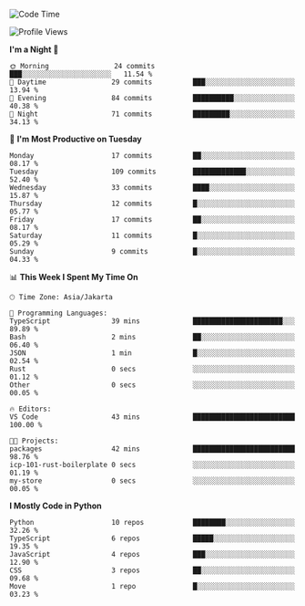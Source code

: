 <!--START_SECTION:waka-->
![Code Time](http://img.shields.io/badge/Code%20Time-1%2C661%20hrs%2054%20mins-blue)

![Profile Views](http://img.shields.io/badge/Profile%20Views-0-blue)

**I'm a Night 🦉** 

```text
🌞 Morning                24 commits          ███░░░░░░░░░░░░░░░░░░░░░░   11.54 % 
🌆 Daytime                29 commits          ███░░░░░░░░░░░░░░░░░░░░░░   13.94 % 
🌃 Evening                84 commits          ██████████░░░░░░░░░░░░░░░   40.38 % 
🌙 Night                  71 commits          █████████░░░░░░░░░░░░░░░░   34.13 % 
```
📅 **I'm Most Productive on Tuesday** 

```text
Monday                   17 commits          ██░░░░░░░░░░░░░░░░░░░░░░░   08.17 % 
Tuesday                  109 commits         █████████████░░░░░░░░░░░░   52.40 % 
Wednesday                33 commits          ████░░░░░░░░░░░░░░░░░░░░░   15.87 % 
Thursday                 12 commits          █░░░░░░░░░░░░░░░░░░░░░░░░   05.77 % 
Friday                   17 commits          ██░░░░░░░░░░░░░░░░░░░░░░░   08.17 % 
Saturday                 11 commits          █░░░░░░░░░░░░░░░░░░░░░░░░   05.29 % 
Sunday                   9 commits           █░░░░░░░░░░░░░░░░░░░░░░░░   04.33 % 
```


📊 **This Week I Spent My Time On** 

```text
🕑︎ Time Zone: Asia/Jakarta

💬 Programming Languages: 
TypeScript               39 mins             ██████████████████████░░░   89.89 % 
Bash                     2 mins              ██░░░░░░░░░░░░░░░░░░░░░░░   06.40 % 
JSON                     1 min               █░░░░░░░░░░░░░░░░░░░░░░░░   02.54 % 
Rust                     0 secs              ░░░░░░░░░░░░░░░░░░░░░░░░░   01.12 % 
Other                    0 secs              ░░░░░░░░░░░░░░░░░░░░░░░░░   00.05 % 

🔥 Editors: 
VS Code                  43 mins             █████████████████████████   100.00 % 

🐱‍💻 Projects: 
packages                 42 mins             █████████████████████████   98.76 % 
icp-101-rust-boilerplate 0 secs              ░░░░░░░░░░░░░░░░░░░░░░░░░   01.19 % 
my-store                 0 secs              ░░░░░░░░░░░░░░░░░░░░░░░░░   00.05 % 
```

**I Mostly Code in Python** 

```text
Python                   10 repos            ████████░░░░░░░░░░░░░░░░░   32.26 % 
TypeScript               6 repos             █████░░░░░░░░░░░░░░░░░░░░   19.35 % 
JavaScript               4 repos             ███░░░░░░░░░░░░░░░░░░░░░░   12.90 % 
CSS                      3 repos             ██░░░░░░░░░░░░░░░░░░░░░░░   09.68 % 
Move                     1 repo              █░░░░░░░░░░░░░░░░░░░░░░░░   03.23 % 
```




<!--END_SECTION:waka-->
